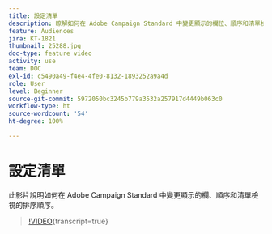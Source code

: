 ```yaml
---
title: 設定清單
description: 瞭解如何在 Adobe Campaign Standard 中變更顯示的欄位、順序和清單檢視排序。
feature: Audiences
jira: KT-1821
thumbnail: 25288.jpg
doc-type: feature video
activity: use
team: DOC
exl-id: c5490a49-f4e4-4fe0-8132-1893252a9a4d
role: User
level: Beginner
source-git-commit: 5972050bc3245b779a3532a257917d4449b063c0
workflow-type: ht
source-wordcount: '54'
ht-degree: 100%

---
```


# 設定清單

此影片說明如何在 Adobe Campaign Standard 中變更顯示的欄、順序和清單檢視的排序順序。

>[!VIDEO](https://video.tv.adobe.com/v/25288/?learn=on){transcript=true}
